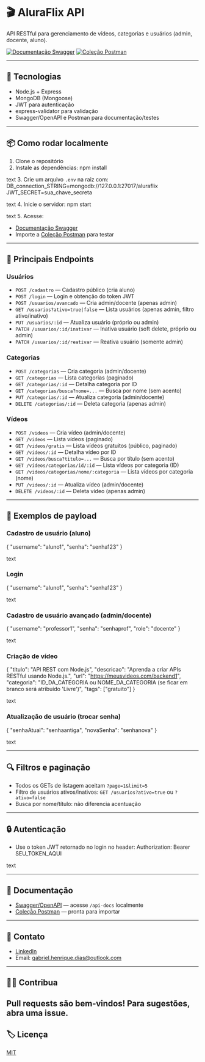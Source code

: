 # 🎬 AluraFlix API

API RESTful para gerenciamento de vídeos, categorias e usuários (admin, docente, aluno).

[![Documentação Swagger](https://img.shields.io/badge/documentação-swagger-blue)](http://localhost:3000/api-docs)
[![Coleção Postman](https://img.shields.io/badge/postman-collection-orange)](#postman)

---

## 🚀 Tecnologias

- Node.js + Express
- MongoDB (Mongoose)
- JWT para autenticação
- express-validator para validação
- Swagger/OpenAPI e Postman para documentação/testes

---

## 📦 Como rodar localmente

1. Clone o repositório
2. Instale as dependências:
   npm install

text 3. Crie um arquivo `.env` na raiz com:
DB_connection_STRING=mongodb://127.0.0.1:27017/aluraflix
JWT_SECRET=sua_chave_secreta

text 4. Inicie o servidor:
npm start

text 5. Acesse:

- [Documentação Swagger](http://localhost:3000/api-docs)
- Importe a [Coleção Postman](#colecao-postman) para testar

---

## 🔑 Principais Endpoints

### Usuários

- `POST /cadastro` — Cadastro público (cria aluno)
- `POST /login` — Login e obtenção do token JWT
- `POST /usuarios/avancado` — Cria admin/docente (apenas admin)
- `GET /usuarios?ativo=true|false` — Lista usuários (apenas admin, filtro ativo/inativo)
- `PUT /usuarios/:id` — Atualiza usuário (próprio ou admin)
- `PATCH /usuarios/:id/inativar` — Inativa usuário (soft delete, próprio ou admin)
- `PATCH /usuarios/:id/reativar` — Reativa usuário (somente admin)

### Categorias

- `POST /categorias` — Cria categoria (admin/docente)
- `GET /categorias` — Lista categorias (paginado)
- `GET /categorias/:id` — Detalha categoria por ID
- `GET /categorias/busca?nome=...` — Busca por nome (sem acento)
- `PUT /categorias/:id` — Atualiza categoria (admin/docente)
- `DELETE /categorias/:id` — Deleta categoria (apenas admin)

### Vídeos

- `POST /videos` — Cria vídeo (admin/docente)
- `GET /videos` — Lista vídeos (paginado)
- `GET /videos/gratis` — Lista vídeos gratuitos (público, paginado)
- `GET /videos/:id` — Detalha vídeo por ID
- `GET /videos/busca?titulo=...` — Busca por título (sem acento)
- `GET /videos/categorias/id/:id` — Lista vídeos por categoria (ID)
- `GET /videos/categorias/nome/:categoria` — Lista vídeos por categoria (nome)
- `PUT /videos/:id` — Atualiza vídeo (admin/docente)
- `DELETE /videos/:id` — Deleta vídeo (apenas admin)

---

## 📝 Exemplos de payload

### Cadastro de usuário (aluno)

{
"username": "aluno1",
"senha": "senha123"
}

text

### Login

{
"username": "aluno1",
"senha": "senha123"
}

text

### Cadastro de usuário avançado (admin/docente)

{
"username": "professor1",
"senha": "senhaprof",
"role": "docente"
}

text

### Criação de vídeo

{
"titulo": "API REST com Node.js",
"descricao": "Aprenda a criar APIs RESTful usando Node.js.",
"url": "https://meusvideos.com/backend1",
"categoria": "ID_DA_CATEGORIA ou NOME_DA_CATEGORIA (se ficar em branco será atribuído 'Livre')",
"tags": ["gratuito"]
}

text

### Atualização de usuário (trocar senha)

{
"senhaAtual": "senhaantiga",
"novaSenha": "senhanova"
}

text

---

## 🔍 Filtros e paginação

- Todos os GETs de listagem aceitam `?page=1&limit=5`
- Filtro de usuários ativos/inativos: `GET /usuarios?ativo=true` ou `?ativo=false`
- Busca por nome/título: não diferencia acentuação

---

## 🔒 Autenticação

- Use o token JWT retornado no login no header:
  Authorization: Bearer SEU_TOKEN_AQUI

text

---

## 📑 Documentação

- [Swagger/OpenAPI](swagger.yaml) — acesse `/api-docs` localmente
- [Coleção Postman](AluraFlix.postman_collection.json) — pronta para importar

---

## 🤝 Contato

- [LinkedIn](https://www.linkedin.com/in/gabriel-henrique-dos-santos-dias-7b5b61346/)
- Email: <gabriel.henrique.dias@outlook.com>

---

## 🧑‍💻 Contribua

Pull requests são bem-vindos! Para sugestões, abra uma issue.
---

## 🏷️ Licença

[MIT](LICENSE)

